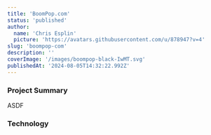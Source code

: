 ```yaml
---
title: 'BoomPop.com'
status: 'published'
author:
  name: 'Chris Esplin'
  picture: 'https://avatars.githubusercontent.com/u/878947?v=4'
slug: 'boompop-com'
description: ''
coverImage: '/images/boompop-black-IwMT.svg'
publishedAt: '2024-08-05T14:32:22.992Z'
---
```


### Project Summary

ASDF

### Technology